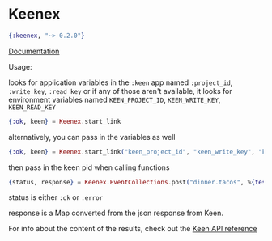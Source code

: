 Keenex
======

```elixir
{:keenex, "~> 0.2.0"}
```

[Documentation](http://hexdocs.pm/keenex)

Usage:

looks for application variables in the `:keen` app named `:project_id`, `:write_key`, `:read_key`
or if any of those aren't available, it looks for environment variables named `KEEN_PROJECT_ID`, `KEEN_WRITE_KEY`, `KEEN_READ_KEY`

```elixir
{:ok, keen} = Keenex.start_link
```

alternatively, you can pass in the variables as well

```elixir
{:ok, keen} = Keenex.start_link("keen_project_id", "keen_write_key", "keen_read_key")
```

then pass in the keen pid when calling functions

```elixir
{status, response} = Keenex.EventCollections.post("dinner.tacos", %{test: "tacos"})
```

status is either `:ok` or `:error`

response is a Map converted from the json response from Keen.

For info about the content of the results, check out the [Keen API reference](https://keen.io/docs/api/reference/)
